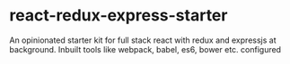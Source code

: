 # react-redux-express-starter
An opinionated starter kit for full stack react with redux and expressjs at background. Inbuilt tools like webpack, babel, es6, bower etc. configured 
